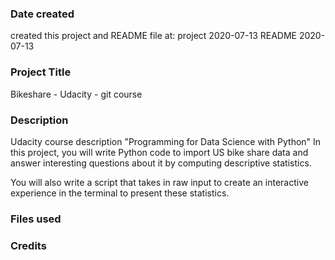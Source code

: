 ### Date created
created this project and README file at:
project 2020-07-13
README  2020-07-13


### Project Title
Bikeshare - Udacity - git course

### Description
Udacity course description
"Programming for Data Science with Python"
In this project, you will write Python code to import US bike share data
and answer interesting questions about it by computing descriptive statistics.

You will also write a script that takes in raw input to create an interactive
experience in the terminal to present these statistics.

### Files used


### Credits
